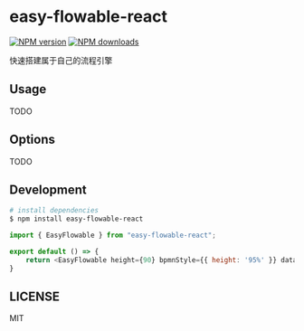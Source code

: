 # easy-flowable-react

[![NPM version](https://img.shields.io/npm/v/easy-flowable-bpmn.svg?style=flat)](https://npmjs.org/package/easy-flowable-bpmn)
[![NPM downloads](http://img.shields.io/npm/dm/easy-flowable-bpmn.svg?style=flat)](https://npmjs.org/package/easy-flowable-bpmn)

快速搭建属于自己的流程引擎

## Usage

TODO

## Options

TODO

## Development

```bash
# install dependencies
$ npm install easy-flowable-react
```

```js
import { EasyFlowable } from "easy-flowable-react";

export default () => {
    return <EasyFlowable height={90} bpmnStyle={{ height: '95%' }} data={state.dataInfo.modelEditorXml} />
}
```
## LICENSE

MIT
